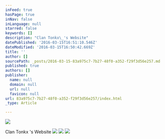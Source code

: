 ```yaml
---
inFeed: true
hasPage: true
inNav: false
inLanguage: null
starred: false
keywords: []
description: "Clan Tonkx\_'s Website"
datePublished: '2016-03-15T16:51:10.546Z'
dateModified: '2016-03-15T16:50:42.669Z'
title: ''
author: []
sourcePath: _posts/2016-03-15-83a975c7-7b27-48f0-a352-f29f3d56e257.md
published: true
authors: []
publisher:
  name: null
  domain: null
  url: null
  favicon: null
url: 83a975c7-7b27-48f0-a352-f29f3d56e257/index.html
_type: Article

---
```

![](https://s3-us-west-2.amazonaws.com/the-grid-img/p/0aac6426adbe929489dfa4256be791ca1d58e68e.png)

Clan Tonkx 's Website
![](https://the-grid-user-content.s3-us-west-2.amazonaws.com/e8e25de6-a24a-429c-bc01-f53be51e071c.tif)
![](https://the-grid-user-content.s3-us-west-2.amazonaws.com/ebf99785-627f-49fe-910e-521a17989fff.jpg)
![](https://the-grid-user-content.s3-us-west-2.amazonaws.com/a1541bc4-97bb-435f-803a-20b987b1c218.jpg)